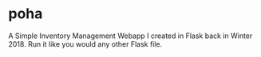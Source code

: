 # poha
A Simple Inventory Management Webapp I created in Flask back in Winter 2018.
Run it like you would any other Flask file.
